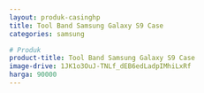 ```yaml
---
layout: produk-casinghp
title: Tool Band Samsung Galaxy S9 Case
categories: samsung

# Produk
product-title: Tool Band Samsung Galaxy S9 Case
image-drive: 1JK1o3OuJ-TNLf_dEB6edLadpIMhiLxRf
harga: 90000
---
```

